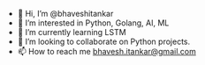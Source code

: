 - 👋 Hi, I’m @bhaveshitankar
- 👀 I’m interested in Python, Golang, AI, ML
- 🌱 I’m currently learning LSTM
- 💞️ I’m looking to collaborate on Python projects.
- 📫 How to reach me bhavesh.itankar@gmail.com

<!---
bhaveshitankar/bhaveshitankar is a ✨ special ✨ repository because its `README.md` (this file) appears on your GitHub profile.
You can click the Preview link to take a look at your changes.
--->
